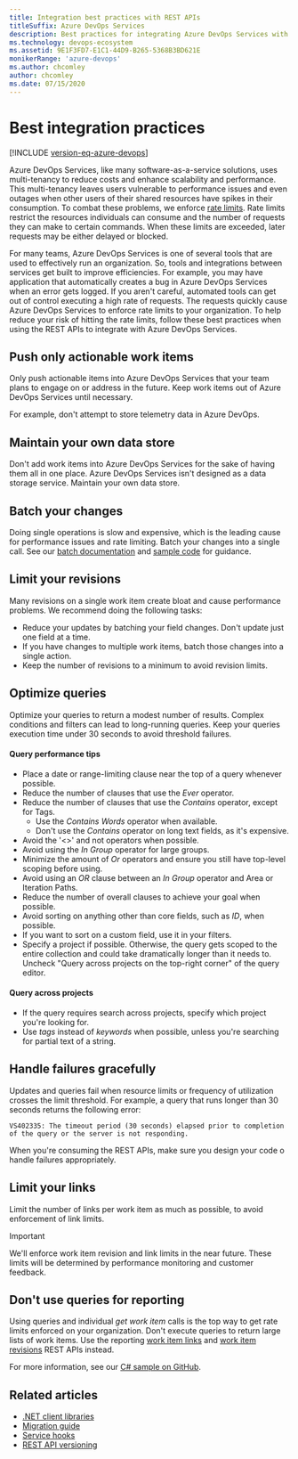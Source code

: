 ```yaml
---
title: Integration best practices with REST APIs
titleSuffix: Azure DevOps Services 
description: Best practices for integrating Azure DevOps Services with REST APIs.
ms.technology: devops-ecosystem
ms.assetid: 9E1F3FD7-E1C1-44D9-B265-5368B3BD621E
monikerRange: 'azure-devops'
ms.author: chcomley
author: chcomley
ms.date: 07/15/2020
---
```


<!--- Supports FWLINK:  https://go.microsoft.com/fwlink/?LinkId=692096   --> 

# Best integration practices

[!INCLUDE [version-eq-azure-devops](../../includes/version-eq-azure-devops.md)]

Azure DevOps Services, like many software-as-a-service solutions, uses multi-tenancy to reduce costs and enhance scalability and performance. This multi-tenancy leaves users vulnerable to performance issues and even outages when other users of their shared resources have spikes in their consumption. To combat these problems, we enforce [rate limits](./rate-limits.md). Rate limits restrict the resources individuals can consume and the number of requests they can make to certain commands. When these limits are exceeded, later requests may be either delayed or blocked. 

For many teams, Azure DevOps Services is one of several tools that are used to effectively run an organization. So, tools and integrations between services get built to improve efficiencies. For example, you may have application that automatically creates a bug in Azure DevOps Services when an error gets logged. If you aren't careful, automated tools can get out of control executing a high rate of requests. The requests quickly cause Azure DevOps Services to enforce rate limits to your organization. To help reduce your risk of hitting the rate limits, follow these best practices when using the REST APIs to integrate with Azure DevOps Services.

## Push only actionable work items
Only push actionable items into Azure DevOps Services that your team plans to engage on or address in the future. Keep work items out of Azure DevOps Services until necessary. 

For example, don't attempt to store telemetry data in Azure DevOps.

## Maintain your own data store
Don't add work items into Azure DevOps Services for the sake of having them all in one place. Azure DevOps Services isn't designed as a data storage service. Maintain your own data store.

## Batch your changes
Doing single operations is slow and expensive, which is the leading cause for performance issues and rate limiting. Batch your changes into a single call. See our [batch documentation](/previous-versions/azure/devops/integrate/previous-apis/wit/batch) and [sample code](/previous-versions/azure/devops/integrate/previous-apis/wit/samples) for guidance.

## Limit your revisions

Many revisions on a single work item create bloat and cause performance problems. We recommend doing the following tasks:

* Reduce your updates by batching your field changes. Don't update just one field at a time.
* If you have changes to multiple work items, batch those changes into a single action.
* Keep the number of revisions to a minimum to avoid revision limits.

## Optimize queries

Optimize your queries to return a modest number of results. Complex conditions and filters can lead to long-running queries. Keep your queries execution time under 30 seconds to avoid threshold failures.

#### Query performance tips

* Place a date or range-limiting clause near the top of a query whenever possible.
* Reduce the number of clauses that use the *Ever* operator.
* Reduce the number of clauses that use the *Contains* operator, except for Tags.
    - Use the *Contains Words* operator when available.
    - Don't use the *Contains* operator on long text fields, as it's expensive.
* Avoid the '<>' and not operators when possible.
* Avoid using the *In Group* operator for large groups.
* Minimize the amount of *Or* operators and ensure you still have top-level scoping before using.
* Avoid using an *OR* clause between an *In Group* operator and Area or Iteration Paths.
* Reduce the number of overall clauses to achieve your goal when possible.
* Avoid sorting on anything other than core fields, such as *ID*, when possible.
* If you want to sort on a custom field, use it in your filters.
* Specify a project if possible. Otherwise, the query gets scoped to the entire collection and could take dramatically longer than it needs to. Uncheck "Query across projects on the top-right corner" of the query editor.

#### Query across projects

* If the query requires search across projects, specify which project you're looking for.
* Use *tags* instead of *keywords* when possible, unless you're searching for partial text of a string.

## Handle failures gracefully

Updates and queries fail when resource limits or frequency of utilization crosses the limit threshold. For example, a query that runs longer than 30 seconds returns the following error:

```VS402335: The timeout period (30 seconds) elapsed prior to completion of the query or the server is not responding.```

When you're consuming the REST APIs, make sure you design your code o handle failures appropriately.

## Limit your links

Limit the number of links per work item as much as possible, to avoid enforcement of link limits.

> [!IMPORTANT]
> We'll enforce work item revision and link limits in the near future. These limits will be determined by performance monitoring and customer feedback.

## Don't use queries for reporting

Using queries and individual *get work item* calls is the top way to get rate limits enforced on your organization. Don't execute queries to return large lists of work items. Use the reporting [work item links](/rest/api/azure/devops/wit/reporting%20work%20item%20links) and [work item revisions](/rest/api/azure/devops/wit/reporting%20work%20item%20revisions) REST APIs instead.

For more information, see our [C# sample on GitHub](https://github.com/sferg-msft/vsts-wit-reporting-example).

## Related articles

- [.NET client libraries](dotnet-client-libraries.md)
- [Migration guide](migration-guide.md)
- [Service hooks](service-hooks.md)
- [REST API versioning](rest-api-versioning.md)
